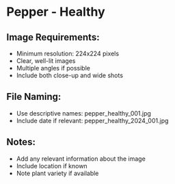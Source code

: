 # Pepper - Healthy

## Image Requirements:
- Minimum resolution: 224x224 pixels
- Clear, well-lit images
- Multiple angles if possible
- Include both close-up and wide shots

## File Naming:
- Use descriptive names: pepper_healthy_001.jpg
- Include date if relevant: pepper_healthy_2024_001.jpg

## Notes:
- Add any relevant information about the image
- Include location if known
- Note plant variety if available
